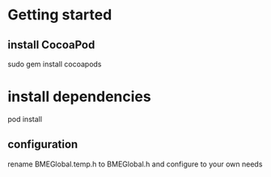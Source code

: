 # Getting started
## install CocoaPod
sudo gem install cocoapods  
# install dependencies
pod install

## configuration
rename BMEGlobal.temp.h to BMEGlobal.h and configure to your own needs
